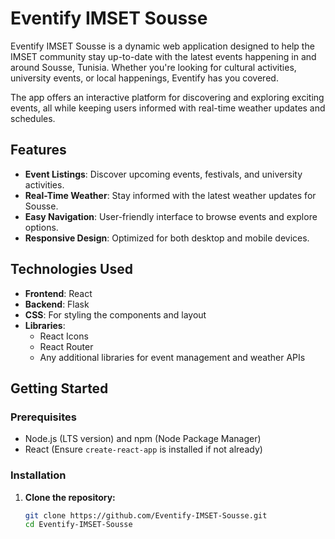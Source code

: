 # Eventify IMSET Sousse

Eventify IMSET Sousse is a dynamic web application designed to help the IMSET community stay up-to-date with the latest events happening in and around Sousse, Tunisia. Whether you're looking for cultural activities, university events, or local happenings, Eventify has you covered. 

The app offers an interactive platform for discovering and exploring exciting events, all while keeping users informed with real-time weather updates and schedules.

## Features

- **Event Listings**: Discover upcoming events, festivals, and university activities.
- **Real-Time Weather**: Stay informed with the latest weather updates for Sousse.
- **Easy Navigation**: User-friendly interface to browse events and explore options.
- **Responsive Design**: Optimized for both desktop and mobile devices.

## Technologies Used

- **Frontend**: React
- **Backend**: Flask 
- **CSS**: For styling the components and layout
- **Libraries**: 
  - React Icons 
  - React Router 
  - Any additional libraries for event management and weather APIs

## Getting Started

### Prerequisites

- Node.js (LTS version) and npm (Node Package Manager)
- React (Ensure `create-react-app` is installed if not already)
  
### Installation

1. **Clone the repository:**
   ```bash
   git clone https://github.com/Eventify-IMSET-Sousse.git
   cd Eventify-IMSET-Sousse
